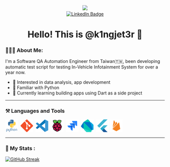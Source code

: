 <div id="header" align="center">
  <img src="https://media.giphy.com/media/5eLDrEaRGHegx2FeF2/giphy.gif" width="250"/>
</div>

<div id="badges" align="center">
 <a href="https://www.linkedin.com/in/changting-lin/">
  <img src="https://img.shields.io/badge/LinkedIn-blue?style=for-the-badge&logo=linkedin&logoColor=white" alt="LinkedIn Badge"/>
 </a>
</div>

<h1 align="center">
 Hello! This is @k1ngjet3r 👋
</h1>

### 👨🏼‍💻 About Me:
I'm a Software QA Automation Engineer from Taiwan🇹🇼, been developing automatic test script for testing In-Vehicle Infotainment System for over a year now.
- 👀 Interested in data analysis, app development
- 🐍 Familiar with Python
- 🎯 Currently learning building apps using Dart as a side project

---

### ⚒️ Languages and Tools

<div>
  <img src="https://github.com/devicons/devicon/blob/master/icons/python/python-original-wordmark.svg" title="Python" **alt="Python" width="40" height="40"/>&nbsp;
  <img src="https://github.com/devicons/devicon/blob/master/icons/git/git-original.svg" title="Git"**alt="Git" width="40" height="40"/>&nbsp;
  <img src="https://github.com/devicons/devicon/blob/master/icons/vscode/vscode-original.svg" title="VScode"**alt="VScode" width="40" height="40"/>&nbsp;
  <img src="https://github.com/devicons/devicon/blob/master/icons/raspberrypi/raspberrypi-original.svg" title="Raspberrypi"**alt="Raspberrypi" width="40" height="40"/>&nbsp;
  <img src="https://github.com/devicons/devicon/blob/master/icons/jira/jira-original.svg" title="Jira"**alt="Jira" width="40" height="40"/>&nbsp;
  <img src="https://github.com/devicons/devicon/blob/master/icons/dart/dart-original.svg" title="Dart"**alt="Dart" width="40" height="40"/>&nbsp;
  <img src="https://github.com/devicons/devicon/blob/master/icons/flutter/flutter-original.svg" title="Flutter"**alt="Flutter" width="40" height="40"/>
  <img src="https://github.com/devicons/devicon/blob/master/icons/firebase/firebase-plain.svg" title="Firebase"**alt="Firebase" width="40" height="40"/>
</div>

---

### 🚀 My Stats :
[![GitHub Streak](http://github-readme-streak-stats.herokuapp.com?user=k1ngjet3r&theme=dark&background=000000)](https://git.io/streak-stats)
